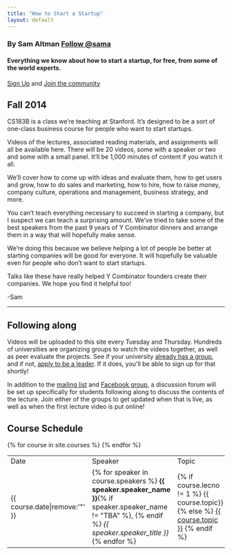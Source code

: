 ```yaml
---
title: "How to Start a Startup"
layout: default
---
```


<div class="jumbotron">
  <h3>
    By Sam Altman <a href="https://twitter.com/sama" class="twitter-follow-button" data-show-count="false" data-show-screen-name="false">Follow @sama</a>
  </h3>
  <h4><strong>Everything we know about how to start a startup, for free, from some of the world experts.</strong></h4>
  <a href="http://eepurl.com/3oe0H" class="btn btn-warning btn-lg"><span class="glyphicon glyphicon-envelope"></span>  Sign Up</a> and <a href="https://www.facebook.com/groups/556336557801913/" class="btn btn-primary btn-lg"> Join the community </a>
</div>
<div class="row">
  <div class="col-sm-6">
    <h2 class="page-header">
      Fall 2014
    </h2>
    <p></p>
    <p>
    CS183B is a class we’re teaching at Stanford.  It’s designed to be a sort of one-class business course for people who want to start startups.
    </p>
    <p>
    Videos of the lectures, associated reading materials, and assignments will all be available here.  There will be 20 videos, some with a speaker or two and some with a small panel.   It’ll be 1,000 minutes of content if you watch it all.
    </p>
    <p>We’ll cover how to come up with ideas and evaluate them, how to get users and grow, how to do sales and marketing, how to hire, how to raise money, company culture, operations and management, business strategy, and more.</p>
    <p>
    You can’t teach everything necessary to succeed in starting a company, but I suspect we can teach a surprising amount.  We’ve tried to take some of the best speakers from the past 9 years of Y Combinator dinners and arrange them in a way that will hopefully make sense.
    </p>
    <p>
      We’re doing this because we believe helping a lot of people be better at starting companies will be good for everyone.  It will hopefully be valuable even for people who don’t want to start startups.
    </p>
    <p>
    Talks like these have really helped Y Combinator founders create their companies.  We hope you find it helpful too!
    </p>
    <p> -Sam </p>
    <hr>
    <h2 class="page-header">
      Following along
    </h2>
    <p>
    Videos will be uploaded to this site every Tuesday and Thursday. Hundreds of universities are organizing groups to watch the videos together, as well as peer evaluate the projects. See if your university
    <a href="https://docs.google.com/spreadsheets/d/1NRpmEwyoKaGqRa--U2faAh6vA3SZTCdPXb4Ud7_BW9M/">already has a group</a>, and if not, <a href="https://docs.google.com/forms/d/1txn_v7M-MmrqbCH44lAD4JKcM1iCTHLL1vCrqv2qH9U/viewform">apply to be a leader</a>. If it does, you'll be able to sign up for that shortly!
    </p>
    <p>
      In addition to the <a href="http://eepurl.com/3oe0H">mailing list</a> and
      <a href="https://www.facebook.com/groups/556336557801913/">Facebook group</a>,
       a discussion forum will be set up specifically for students following along
       to discuss the contents of the lecture. Join either of the groups to get
       updated when that is live, as well as when the first lecture video is
       put online!
    </p>
  </div>
  <div class="col-sm-6">
    <h2 class="page-header">
    Course Schedule
    </h2>
    <table class="table table-striped table-bordered">
      <tr>
        <td>Date</td>
        <td>Speaker</td>
        <td>Topic</td>
      </tr>
      {% for course in site.courses %}
      <tr>
        <td>{{ course.date|remove:'"' }}</td>
        <td>
          {% for speaker in course.speakers %}
            <strong>{{ speaker.speaker_name }}</strong>{% if speaker.speaker_name != "TBA" %}, {% endif %}
            <em>{{ speaker.speaker_title }}</em>
            <br>
          {% endfor %}
        </td>
        <td>
          {% if course.lecno != 1 %}
          {{ course.topic}}
          {% else %}
          <a href="/courses/lec01/">{{ course.topic }}</a>
          {% endif %}
        </td>
      </tr>
      {% endfor %}
    </table>
  </div>
</div>
